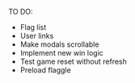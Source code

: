 TO DO:
- Flag list
- User links
- Make modals scrollable
- Implement new win logic
- Test game reset without refresh
- Preload flaggle